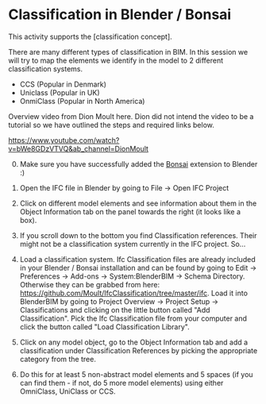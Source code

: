 # Classification in Blender / Bonsai

This activity supports the [classification concept].

There are many different types of classification in BIM. In this session we will try to map the elements we identify in the model to 2 different classification systems.

* CCS (Popular in Denmark)
* Uniclass (Popular in UK)
* OnmiClass (Popular in North America)


Overview video from Dion Moult here. Dion did not intend the video to be a tutorial so we have outlined the steps and required links below.

<https://www.youtube.com/watch?v=bWe8GDzVTVQ&ab_channel=DionMoult>

0. Make sure you have successfully added the [Bonsai] extension to Blender :)

1. Open the IFC file in Blender by going to File -> Open IFC Project 

2. Click on different model elements and see information about them in the Object Information tab on the panel towards the right (it looks like a box).

3. If you scroll down to the bottom you find Classification references. Their might not be a classification system currently in the IFC project. So...
4. Load a classification system.
Ifc Classification files are already included in your Blender / Bonsai installation and can be found by going to Edit -> Preferences -> Add-ons -> System:BlenderBIM -> Schema Directory. Otherwise they can be grabbed from here: <https://github.com/Moult/IfcClassification/tree/master/ifc>. Load it into BlenderBIM by going to Project Overview -> Project Setup -> Classifications and clicking on the little button called "Add Classification". Pick the Ifc Classification file from your computer and click the button called "Load Classification Library".

5. Click on any model object, go to the Object Information tab and add a classification under Classification References by picking the appropriate category from the tree.

6. Do this for at least 5 non-abstract model elements and 5 spaces (if you can find them - if not, do 5 more model elements) using either OmniClass, UniClass or CCS.




[Bonsai]: /Concepts/Bonsai

[classification]: /Concepts/Classification
